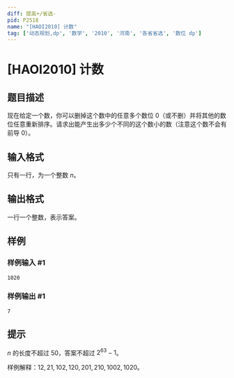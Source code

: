 ```yaml
---
diff: 提高+/省选-
pid: P2518
name: "[HAOI2010] 计数"
tag: ['动态规划,dp', '数学', '2010', '河南', '各省省选', '数位 dp']
---
```

# [HAOI2010] 计数
## 题目描述

现在给定一个数，你可以删掉这个数中的任意多个数位 $0$（或不删）并将其他的数位任意重新排序。请求出能产生出多少个不同的这个数小的数（注意这个数不会有前导 0）。

## 输入格式

只有一行，为一个整数 $n$。

## 输出格式

一行一个整数，表示答案。

## 样例

### 样例输入 #1
```
1020
```
### 样例输出 #1
```
7
```
## 提示

$n$ 的长度不超过 $50$，答案不超过 $2^{63}-1$。

样例解释：$12,21,102,120,201,210,1002,1020$。

